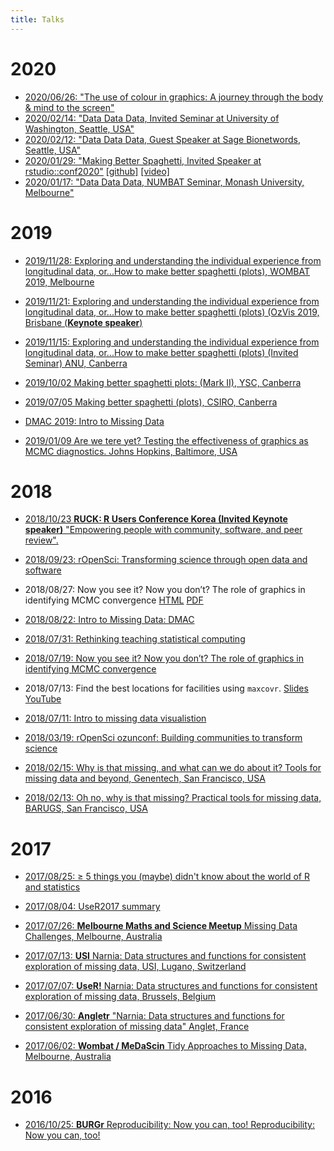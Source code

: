 ```yaml
---
title: Talks
---
```


# 2020

- [2020/06/26: "The use of colour in graphics: A journey through the body & mind to the screen"](https://njt-monash-colour.netlify.app/#1)
- [2020/02/14: "Data Data Data, Invited Seminar at University of Washington, Seattle, USA"](https://njt-data-uw.netlify.app/#1)
- [2020/02/12: "Data Data Data, Guest Speaker at Sage Bionetwords, Seattle, USA"](https://njt-sage.netlify.app/#1)
- [2020/01/29: "Making Better Spaghetti, Invited Speaker at rstudio::conf2020"](https://njt-rstudio20.netlify.app/#1) [[github]](https://github.com/njtierney/rstudioconf20) [[video]](https://rstudio.com/resources/rstudioconf-2020/making-better-spaghetti-plots-exploring-the-individuals-in-longitudinal-data-with-the-brolgar-pac/)
- [2020/01/17: "Data Data Data, NUMBAT Seminar, Monash University, Melbourne"](https://njt-numbat-data.netlify.app/#1)

# 2019

- [2019/11/28: Exploring and understanding the individual experience from longitudinal data, or...How to make better spaghetti (plots), WOMBAT 2019, Melbourne](https://njt-wombat.netlify.com/#1)

- [2019/11/21: Exploring and understanding the individual experience from longitudinal data, or...How to make better spaghetti (plots) (OzVis 2019, Brisbane (**Keynote speaker**)](https://njt-ozvis.netlify.com/#1)

- [2019/11/15: Exploring and understanding the individual experience from longitudinal data, or...How to make better spaghetti (plots) (Invited Seminar) ANU, Canberra](https://njt-anu19.netlify.com)

- [2019/10/02 Making better spaghetti plots: (Mark II), YSC, Canberra](https://confident-khorana-27cfd6.netlify.com/slides/ysc2019.html#1)

- [2019/07/05 Making better spaghetti (plots), CSIRO, Canberra](https://talks.updog.co/2019-csiro-brolgar/2019-csiro-brolgar.html#1)

- [DMAC 2019: Intro to Missing Data](https://talks.updog.co/2019-dmac-intro-to-missing-data/2019-dmac-intro-to-missing-data.html#1)

- [2019/01/09 Are we tere yet? Testing the effectiveness of graphics as MCMC diagnostics. Johns Hopkins, Baltimore, USA](https://imgs.njtierney.com/talk-are-we-there-yet-mcmc.pdf)

# 2018

- [2018/10/23 **RUCK: R Users Conference Korea (Invited Keynote speaker)** "Empowering people with community, software, and peer review".](https://talks.updog.co/korea-keynote/korea-keynote.html#1)

- [2018/09/23: rOpenSci: Transforming science through open data and software](https://talks.updog.co/uqos-ropensci/ropensci-lightning-talk.html#1)

- 2018/08/27: Now you see it?  Now you don’t?  The role of graphics in identifying MCMC convergence [HTML](https://talks.updog.co/asc2018/talk-mcmclineup-keynote/index.html) [PDF](https://talks.updog.co/asc2018/pdf/talk-mcmclineup-keynote.pdf)

- [2018/08/22: Intro to Missing Data: DMAC](https://talks.updog.co/2018-dmac-intro-to-missing-data/2018-dmac-intro-to-missing-data.html)

- [2018/07/31: Rethinking teaching statistical computing](https://talks.updog.co/ssa2018-rethinking-statistical-computing/ssa2018-rethinking-statistical-computing.html#1)

- [2018/07/19: Now you see it?  Now you don’t?  The role of graphics in identifying MCMC convergence](https://talks.updog.co/talk-mcmclineup-keynote/assets/player/KeynoteDHTMLPlayer.html#0)

- 2018/07/13: Find the best locations for facilities using `maxcovr`. [Slides](https://talks.updog.co/user2018-maxcovr/user2018-maxcovr-talk.html#1) [YouTube](https://www.youtube.com/watch?v=sA8ItKmdwjM&t=3s)

- [2018/07/11: Intro to missing data visualistion](https://talks.updog.co/user2018-intro-to-visualisation-with-naniar/user2018-intro-to-naniar.html#1)

- [2018/03/19: rOpenSci ozunconf: Building communities to transform science](https://talks.updog.co/melburn2018-03/2018-03-19-melburn.html)

- [2018/02/15: Why is that missing, and what can we do about it? Tools for missing data and beyond, Genentech, San Francisco, USA](https://talks.updog.co/genentech2018/2018-02-15-genentech.html#1)

- [2018/02/13: Oh no, why is that missing? Practical tools for missing data, BARUGS, San Francisco, USA](https://talks.updog.co/barugs2018/2018-02-13-barugs.html#1)

# 2017

- [2017/08/25: ≥ 5 things you (maybe) didn't know about the world of R and statistics](https://talks.updog.co/mcri2017/mcri-pres.html#1)

- [2017/08/04: UseR2017 summary](https://talks.updog.co/numbatuser2017/usersummary.html#1)

- [2017/07/26: **Melbourne Maths and Science Meetup**  Missing Data Challenges, Melbourne, Australia](https://talks.updog.co/scimathmeetup/2017-07-26-sci-math-meetup.html)

- [2017/07/13: **USI**  Narnia: Data structures and functions for consistent exploration of missing data, USI, Lugano, Switzerland](https://talks.updog.co/usi2017-narnia/2017-07-13-usi.html#1)

- [2017/07/07: **UseR!**  Narnia: Data structures and functions for consistent exploration of missing data, Brussels, Belgium](https://talks.updog.co/user2017/2017-07-06-user.html#1)

- [2017/06/30: **Angletr** "Narnia: Data structures and functions for consistent exploration of missing data" Anglet, France](https://talks.updog.co/2017-angletr/2017-06-02-tidy-miss.html#1)

- [2017/06/02: **Wombat / MeDaScin** Tidy Approaches to Missing Data, Melbourne, Australia](https://talks.updog.co/wombat2017/2017-06-02-tidy-miss.html#1)

# 2016

- [2016/10/25: **BURGr** Reproducibility: Now you can, too! Reproducibility: Now you can, too!](https://talks.updog.co/burgr-reproducible-talk/burgr-reproducibility-talk.html#/)
